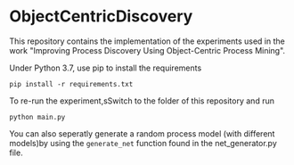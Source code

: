 # ObjectCentricDiscovery

This repository contains the implementation of the experiments used in the work "Improving Process Discovery Using Object-Centric Process Mining". 

Under Python 3.7, use pip to install the requirements
```
pip install -r requirements.txt
```

To re-run the experiment,sSwitch to the folder of this repository and run
```
python main.py
```

You can also seperatly generate a random process model (with different models)by using the ```generate_net``` function found in the net_generator.py file.
